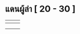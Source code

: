 # แดนผู้ล่า \[ 20 - 30 ]



<table data-view="cards"><thead><tr><th></th><th></th><th></th></tr></thead><tbody><tr><td></td><td></td><td></td></tr><tr><td></td><td></td><td></td></tr><tr><td></td><td></td><td></td></tr></tbody></table>
